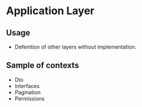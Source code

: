 # Application Layer

## Usage

* Defenition of other layers without implementation.

## Sample of contexts

* Dto
* Interfaces
* Pagination
* Permissions